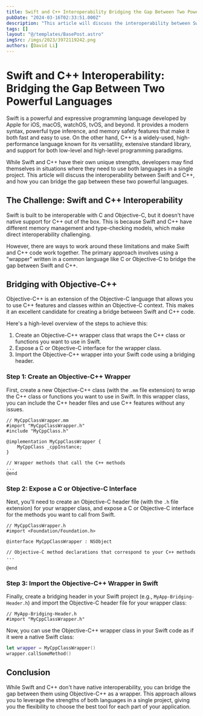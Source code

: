 ```yaml
---
title: Swift and C++ Interoperability Bridging the Gap Between Two Powerful Languages
pubDate: "2024-03-16T02:33:51.000Z"
description: "This article will discuss the interoperability between Swift and C++, and how you can bridge the gap between these two powerful languages."
tags: []
layout: "@/templates/BasePost.astro"
imgSrc: /imgs/2023/3972119242.png
authors: [David Li]
---
```

# Swift and C++ Interoperability: Bridging the Gap Between Two Powerful Languages

Swift is a powerful and expressive programming language developed by Apple for iOS, macOS, watchOS, tvOS, and beyond. It provides a modern syntax, powerful type inference, and memory safety features that make it both fast and easy to use. On the other hand, C++ is a widely-used, high-performance language known for its versatility, extensive standard library, and support for both low-level and high-level programming paradigms.

While Swift and C++ have their own unique strengths, developers may find themselves in situations where they need to use both languages in a single project. This article will discuss the interoperability between Swift and C++, and how you can bridge the gap between these two powerful languages.

## The Challenge: Swift and C++ Interoperability

Swift is built to be interoperable with C and Objective-C, but it doesn't have native support for C++ out of the box. This is because Swift and C++ have different memory management and type-checking models, which make direct interoperability challenging. 

However, there are ways to work around these limitations and make Swift and C++ code work together. The primary approach involves using a "wrapper" written in a common language like C or Objective-C to bridge the gap between Swift and C++.

## Bridging with Objective-C++

Objective-C++ is an extension of the Objective-C language that allows you to use C++ features and classes within an Objective-C context. This makes it an excellent candidate for creating a bridge between Swift and C++ code. 

Here's a high-level overview of the steps to achieve this:

1. Create an Objective-C++ wrapper class that wraps the C++ class or functions you want to use in Swift.
2. Expose a C or Objective-C interface for the wrapper class.
3. Import the Objective-C++ wrapper into your Swift code using a bridging header.

### Step 1: Create an Objective-C++ Wrapper

First, create a new Objective-C++ class (with the `.mm` file extension) to wrap the C++ class or functions you want to use in Swift. In this wrapper class, you can include the C++ header files and use C++ features without any issues.

```objc
// MyCppClassWrapper.mm
#import "MyCppClassWrapper.h"
#include "MyCppClass.h"

@implementation MyCppClassWrapper {
    MyCppClass _cppInstance;
}

// Wrapper methods that call the C++ methods
...
@end
```

### Step 2: Expose a C or Objective-C Interface

Next, you'll need to create an Objective-C header file (with the `.h` file extension) for your wrapper class, and expose a C or Objective-C interface for the methods you want to call from Swift.

```objc
// MyCppClassWrapper.h
#import <Foundation/Foundation.h>

@interface MyCppClassWrapper : NSObject

// Objective-C method declarations that correspond to your C++ methods
...

@end
```

### Step 3: Import the Objective-C++ Wrapper in Swift

Finally, create a bridging header in your Swift project (e.g., `MyApp-Bridging-Header.h`) and import the Objective-C header file for your wrapper class:

```objc
// MyApp-Bridging-Header.h
#import "MyCppClassWrapper.h"
```

Now, you can use the Objective-C++ wrapper class in your Swift code as if it were a native Swift class:

```swift
let wrapper = MyCppClassWrapper()
wrapper.callSomeMethod()
```

## Conclusion

While Swift and C++ don't have native interoperability, you can bridge the gap between them using Objective-C++ as a wrapper. This approach allows you to leverage the strengths of both languages in a single project, giving you the flexibility to choose the best tool for each part of your application.
